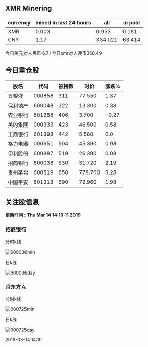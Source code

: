 ## XMR Minering

|currency|mined in last 24 hours|all|in pool|
|---|---|---|---|
|XMR|0.003|0.953|0.181|
|CNY|1.17|334.021|63.414|

今日美元对人民币 6.71	今日xmr对人民币350.49


## 今日重仓股 

|股名|代码|被持数|时价|涨跌%|
|---|---|---|---|---|
|五粮液|000858|311|77.550|1.37|
|保利地产|600048|322|13.300|0.38|
|农业银行|601288|406|3.700|-0.27|
|美的集团|000333|423|46.500|0.58|
|工商银行|601398|442|5.580|0.0|
|格力电器|000651|504|45.390|0.98|
|伊利股份|600887|519|26.390|0.08|
|招商银行|600036|530|31.720|2.19|
|贵州茅台|600519|658|778.700|3.28|
|中国平安|601318|690|72.960|1.98|

## 关注股信息
**更新时间 : Thu Mar 14 14:10:11 2019**
### 招商银行 
分时k线

![600036min](http://image.sinajs.cn/newchart/min/n/sh600036.gif)

日k线

![600036day](http://image.sinajs.cn/newchart/daily/n/sh600036.gif)

### 京东方Ａ 
分时k线

![000725min](http://image.sinajs.cn/newchart/min/n/sz000725.gif)

日k线

![000725day](http://image.sinajs.cn/newchart/daily/n/sz000725.gif)

2019-03-14 14:10